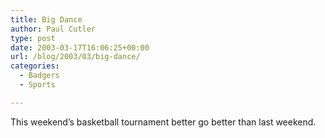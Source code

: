 ```yaml
---
title: Big Dance
author: Paul Cutler
type: post
date: 2003-03-17T16:06:25+00:00
url: /blog/2003/03/big-dance/
categories:
  - Badgers
  - Sports

---
```

This weekend&#8217;s basketball tournament better go better than last weekend.